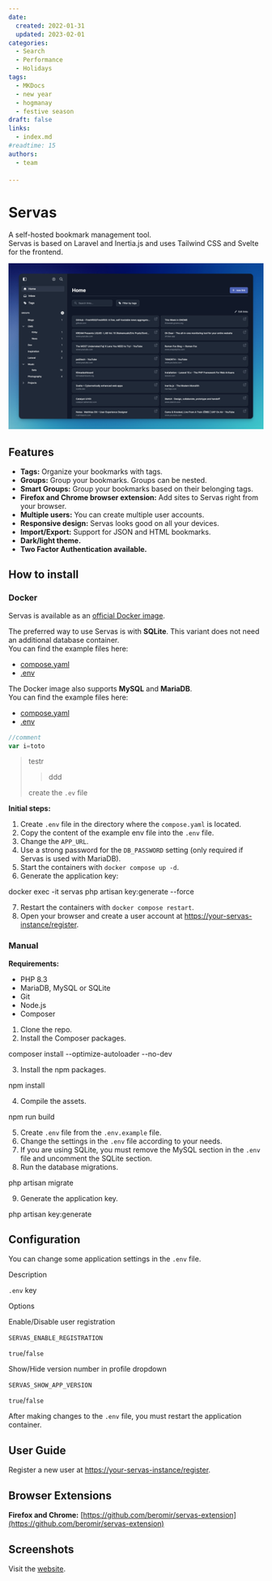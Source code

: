 ```yaml
---
date:
  created: 2022-01-31
  updated: 2023-02-01
categories:
  - Search
  - Performance
  - Holidays
tags:
  - MKDocs
  - new year
  - hogmanay
  - festive season
draft: false
links:
  - index.md
#readtime: 15
authors:
  - team

---
```


# Servas

[](https://github.com/beromir/Servas/tree/main#servas)

A self-hosted bookmark management tool.  
Servas is based on Laravel and Inertia.js and uses Tailwind CSS and Svelte for the frontend.

[![](https://github.com/beromir/Servas/raw/main/docs/images/home.jpg "Home view")](https://github.com/beromir/Servas/blob/main/docs/images/home.jpg)

## Features

[](https://github.com/beromir/Servas/tree/main#features)

-   **Tags:**  Organize your bookmarks with tags.
-   **Groups:**  Group your bookmarks. Groups can be nested.
-   **Smart Groups:**  Group your bookmarks based on their belonging tags.
-   **Firefox and Chrome browser extension:**  Add sites to Servas right from your browser.
-   **Multiple users:**  You can create multiple user accounts.
-   **Responsive design:**  Servas looks good on all your devices.
-   **Import/Export:**  Support for JSON and HTML bookmarks.
-   **Dark/light theme.**
-   **Two Factor Authentication available.**

## How to install

[](https://github.com/beromir/Servas/tree/main#how-to-install)

### Docker

[](https://github.com/beromir/Servas/tree/main#docker)

Servas is available as an  [official Docker image](https://hub.docker.com/r/beromir/servas).

The preferred way to use Servas is with  **SQLite**. This variant does not need an additional database container.  
You can find the example files here:

-   [compose.yaml](https://github.com/beromir/Servas/blob/main/docker/compose.prod.yaml)
-   [.env](https://github.com/beromir/Servas/blob/main/docker/.env.prod.example)

The Docker image also supports  **MySQL**  and  **MariaDB**.  
You can find the example files here:

-   [compose.yaml](https://github.com/beromir/Servas/blob/main/docker/mariadb-example/compose.prod.yaml)
-   [.env](https://github.com/beromir/Servas/blob/main/docker/mariadb-example/.env.prod.example)

```javascript
//comment
var i=toto
```
> testr
> > ddd
>
>  create the `.ev` file

**Initial steps:**

1.  Create  `.env`  file in the directory where the  `compose.yaml`  is located.
2.  Copy the content of the example env file into the  `.env`  file.
3.  Change the  `APP_URL`.
4.  Use a strong password for the  `DB_PASSWORD`  setting (only required if Servas is used with MariaDB).
5.  Start the containers with  `docker compose up -d`.
6.  Generate the application key:

docker exec -it servas php artisan key:generate --force

7.  Restart the containers with  `docker compose restart`.
8.  Open your browser and create a user account at  [https://your-servas-instance/register](https://your-servas-instance/register).

### Manual

[](https://github.com/beromir/Servas/tree/main#manual)

**Requirements:**

-   PHP 8.3
-   MariaDB, MySQL or SQLite
-   Git
-   Node.js
-   Composer

1.  Clone the repo.
2.  Install the Composer packages.

composer install --optimize-autoloader --no-dev

3.  Install the npm packages.

npm install

4.  Compile the assets.

npm run build

5.  Create  `.env`  file from the  `.env.example`  file.
6.  Change the settings in the  `.env`  file according to your needs.
7.  If you are using SQLite, you must remove the MySQL section in the  `.env`  file and uncomment the SQLite section.
8.  Run the database migrations.

php artisan migrate

9.  Generate the application key.

php artisan key:generate

## Configuration

[](https://github.com/beromir/Servas/tree/main#configuration)

You can change some application settings in the  `.env`  file.

Description

`.env`  key

Options

Enable/Disable user registration

`SERVAS_ENABLE_REGISTRATION`

`true`/`false`

Show/Hide version number in profile dropdown

`SERVAS_SHOW_APP_VERSION`

`true`/`false`

After making changes to the  `.env`  file, you must restart the application container.

## User Guide

[](https://github.com/beromir/Servas/tree/main#user-guide)

Register a new user at  [https://your-servas-instance/register](https://your-servas-instance/register).

## Browser Extensions

[](https://github.com/beromir/Servas/tree/main#browser-extensions)

**Firefox and Chrome:**  [https://github.com/beromir/servas-extension](https://github.com/beromir/servas-extension)

## Screenshots

[](https://github.com/beromir/Servas/tree/main#screenshots)

Visit the  [website](https://servas.app/#screenshots).
